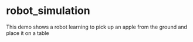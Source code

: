 # robot_simulation
This demo shows a robot learning to pick up an apple from the ground and place it on a table
